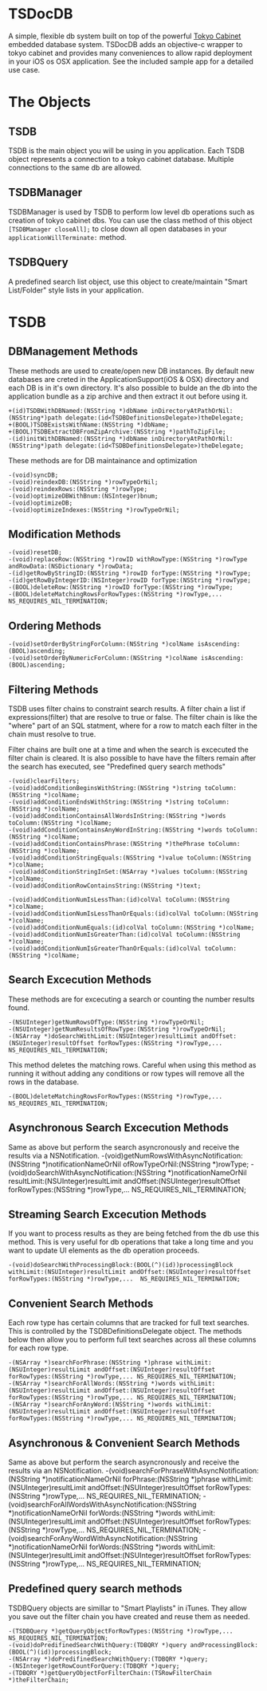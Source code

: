 TSDocDB
========
A simple, flexible db system built on top of the powerful [Tokyo Cabinet](http://fallabs.com/tokyocabinet/) embedded database system. TSDocDB adds an objective-c wrapper to tokyo cabinet and provides many conveniences to allow rapid deployment in your iOS os OSX application. See the included sample app for a detailed use case.

The Objects
===========

TSDB
----
TSDB is the main object you will be using in you application. Each TSDB object represents a connection to a tokyo cabinet database. Multiple connections to the same db are allowed.

TSDBManager
-----------
TSDBManager is used by TSDB to perform low level db operations such as creation of tokyo cabinet dbs. You can use the class method of this object `[TSDBManager closeAll];` to close down all open databases in your `applicationWillTerminate:` method.

TSDBQuery
---------
A predefined search list object, use this object to create/maintain "Smart List/Folder" style lists in your application.


TSDB
====

DBManagement Methods
--------------------
These methods are used to create/open new DB instances. By default new databases are creted in the ApplicationSupport(iOS & OSX) directory and each DB is in it's own directory. It's also possible to bulde an the db into the application bundle as a zip archive and then extract it out before using it.

    +(id)TSDBWithDBNamed:(NSString *)dbName inDirectoryAtPathOrNil:(NSString*)path delegate:(id<TSDBDefinitionsDelegate>)theDelegate;
    +(BOOL)TSDBExistsWithName:(NSString *)dbName;
    +(BOOL)TSDBExtractDBFromZipArchive:(NSString *)pathToZipFile;
    -(id)initWithDBNamed:(NSString *)dbName inDirectoryAtPathOrNil:(NSString*)path delegate:(id<TSDBDefinitionsDelegate>)theDelegate;

These methods are for DB maintainance and optimization

    -(void)syncDB;
    -(void)reindexDB:(NSString *)rowTypeOrNil;
    -(void)reindexRows:(NSString *)rowType;
    -(void)optimizeDBWithBnum:(NSInteger)bnum;
    -(void)optimizeDB;
    -(void)optimizeIndexes:(NSString *)rowTypeOrNil;

Modification Methods
--------------------
    -(void)resetDB;
    -(void)replaceRow:(NSString *)rowID withRowType:(NSString *)rowType andRowData:(NSDictionary *)rowData;
    -(id)getRowByStringID:(NSString *)rowID forType:(NSString *)rowType;
    -(id)getRowByIntegerID:(NSInteger)rowID forType:(NSString *)rowType;
    -(BOOL)deleteRow:(NSString *)rowID forType:(NSString *)rowType;
    -(BOOL)deleteMatchingRowsForRowTypes:(NSString *)rowType,...  NS_REQUIRES_NIL_TERMINATION;

Ordering Methods
----------------
    -(void)setOrderByStringForColumn:(NSString *)colName isAscending:(BOOL)ascending;
    -(void)setOrderByNumericForColumn:(NSString *)colName isAscending:(BOOL)ascending;

Filtering Methods
-----------------
TSDB uses filter chains to constraint search results. A filter chain a list if expressions(filter) that are resolve to true or false. The filter chain is like the "where" part of an SQL statment, where for a row to match each filter in the chain must resolve to true.

Filter chains are built one at a time and when the search is excecuted the filter chain is cleared. It is also possible to have have the filters remain after the search has executed, see "Predefined query search methods"

    -(void)clearFilters;
    -(void)addConditionBeginsWithString:(NSString *)string toColumn:(NSString *)colName;
    -(void)addConditionEndsWithString:(NSString *)string toColumn:(NSString *)colName;
    -(void)addConditionContainsAllWordsInString:(NSString *)words toColumn:(NSString *)colName;
    -(void)addConditionContainsAnyWordInString:(NSString *)words toColumn:(NSString *)colName;
    -(void)addConditionContainsPhrase:(NSString *)thePhrase toColumn:(NSString *)colName;
    -(void)addConditionStringEquals:(NSString *)value toColumn:(NSString *)colName;
    -(void)addConditionStringInSet:(NSArray *)values toColumn:(NSString *)colName;
    -(void)addConditionRowContainsString:(NSString *)text;

    -(void)addConditionNumIsLessThan:(id)colVal toColumn:(NSString *)colName;
    -(void)addConditionNumIsLessThanOrEquals:(id)colVal toColumn:(NSString *)colName;
    -(void)addConditionNumEquals:(id)colVal toColumn:(NSString *)colName;
    -(void)addConditionNumIsGreaterThan:(id)colVal toColumn:(NSString *)colName;
    -(void)addConditionNumIsGreaterThanOrEquals:(id)colVal toColumn:(NSString *)colName;

Search Excecution Methods
--------------
These methods are for excecuting a search or counting the number results found.

    -(NSUInteger)getNumRowsOfType:(NSString *)rowTypeOrNil;
    -(NSUInteger)getNumResultsOfRowType:(NSString *)rowTypeOrNil;
    -(NSArray *)doSearchWithLimit:(NSUInteger)resultLimit andOffset:(NSUInteger)resultOffset forRowTypes:(NSString *)rowType,...  NS_REQUIRES_NIL_TERMINATION;

This method deletes the matching rows. Careful when using this method as running it without adding any conditions or row types will remove all the rows in the database.

    -(BOOL)deleteMatchingRowsForRowTypes:(NSString *)rowType,...  NS_REQUIRES_NIL_TERMINATION;

Asynchronous Search Excecution Methods
---------------------------
Same as above but perform the search asyncronously and receive the results via a NSNotification.
    -(void)getNumRowsWithAsyncNotification:(NSString *)notificationNameOrNil ofRowTypeOrNil:(NSString *)rowType;
    -(void)doSearchWithAsyncNotification:(NSString *)notificationNameOrNil resultLimit:(NSUInteger)resultLimit andOffset:(NSUInteger)resultOffset forRowTypes:(NSString *)rowType,...  NS_REQUIRES_NIL_TERMINATION;

Streaming Search Excecution Methods
--------------------
If you want to process results as they are being fetched from the db use this method. This is very useful for db operations that take a long time and you want to update UI elements as the db operation proceeds.

    -(void)doSearchWithProcessingBlock:(BOOL(^)(id))processingBlock withLimit:(NSUInteger)resultLimit andOffset:(NSUInteger)resultOffset forRowTypes:(NSString *)rowType,...  NS_REQUIRES_NIL_TERMINATION;

Convenient Search Methods
-------------------------
Each row type has certain columns that are tracked for full text searches. This is controlled by the TSDBDefinitionsDelegate object. The methods below then allow you to perform full text searches across all these columns for each row type.

    -(NSArray *)searchForPhrase:(NSString *)phrase withLimit:(NSUInteger)resultLimit andOffset:(NSUInteger)resultOffset forRowTypes:(NSString *)rowType,... NS_REQUIRES_NIL_TERMINATION;
    -(NSArray *)searchForAllWords:(NSString *)words withLimit:(NSUInteger)resultLimit andOffset:(NSUInteger)resultOffset forRowTypes:(NSString *)rowType,... NS_REQUIRES_NIL_TERMINATION;
    -(NSArray *)searchForAnyWord:(NSString *)words withLimit:(NSUInteger)resultLimit andOffset:(NSUInteger)resultOffset forRowTypes:(NSString *)rowType,... NS_REQUIRES_NIL_TERMINATION;


Asynchronous & Convenient Search Methods
----------------------------------------
Same as above but perform the search asyncronously and receive the results via an NSNotification.
    -(void)searchForPhraseWithAsyncNotification:(NSString *)notificationNameOrNil forPhrase:(NSString *)phrase withLimit:(NSUInteger)resultLimit andOffset:(NSUInteger)resultOffset forRowTypes:(NSString *)rowType,... NS_REQUIRES_NIL_TERMINATION;
    -(void)searchForAllWordsWithAsyncNotification:(NSString *)notificationNameOrNil forWords:(NSString *)words withLimit:(NSUInteger)resultLimit andOffset:(NSUInteger)resultOffset forRowTypes:(NSString *)rowType,... NS_REQUIRES_NIL_TERMINATION;
    -(void)searchForAnyWordWithAsyncNotification:(NSString *)notificationNameOrNil forWords:(NSString *)words withLimit:(NSUInteger)resultLimit andOffset:(NSUInteger)resultOffset forRowTypes:(NSString *)rowType,... NS_REQUIRES_NIL_TERMINATION;

Predefined query search methods
-------------------------------
TSDBQuery objects are simillar to "Smart Playlists" in iTunes. They allow you save out the filter chain you have created and reuse them as needed.

    -(TSDBQuery *)getQueryObjectForRowTypes:(NSString *)rowType,... NS_REQUIRES_NIL_TERMINATION;
    -(void)doPredifinedSearchWithQuery:(TDBQRY *)query andProcessingBlock:(BOOL(^)(id))processingBlock;
    -(NSArray *)doPredifinedSearchWithQuery:(TDBQRY *)query;
    -(NSInteger)getRowCountForQuery:(TDBQRY *)query;
    -(TDBQRY *)getQueryObjectForFilterChain:(TSRowFilterChain *)theFilterChain;

